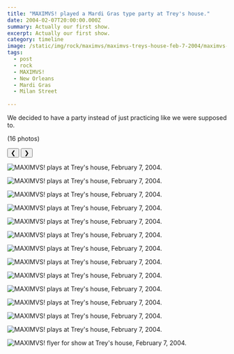 ```yaml
---
title: "MAXIMVS! played a Mardi Gras type party at Trey's house."
date: 2004-02-07T20:00:00.000Z
summary: Actually our first show.
excerpt: Actually our first show.
category: timeline
image: /static/img/rock/maximvs/maximvs-treys-house-feb-7-2004/maximvs-1-feb-7-2004.jpg
tags:
  - post 
  - rock
  - MAXIMVS!
  - New Orleans
  - Mardi Gras
  - Milan Street
  
---
```


We decided to have a party instead of just practicing like we were supposed to.


(16 photos)

<div id="viewport">
    <button id="buttonPrevious">&#10094;</button>
    <button id="buttonNext">&#10095;</button>

![MAXIMVS! plays at Trey's house, February 7, 2004.](/static/img/rock/maximvs/maximvs-treys-house-feb-7-2004/maximvs-1-feb-7-2004.jpg "MAXIMVS! plays at Trey's house, February 7, 2004.")

![MAXIMVS! plays at Trey's house, February 7, 2004.](/static/img/rock/maximvs/maximvs-treys-house-feb-7-2004/maximvs-2-feb-7-2004.jpg "MAXIMVS! plays at Trey's house, February 7, 2004.")

![MAXIMVS! plays at Trey's house, February 7, 2004.](/static/img/rock/maximvs/maximvs-treys-house-feb-7-2004/maximvs-3-feb-7-2004.jpg "MAXIMVS! plays at Trey's house, February 7, 2004.")

![MAXIMVS! plays at Trey's house, February 7, 2004.](/static/img/rock/maximvs/maximvs-treys-house-feb-7-2004/maximvs-4-feb-7-2004.jpg "MAXIMVS! plays at Trey's house, February 7, 2004.")

![MAXIMVS! plays at Trey's house, February 7, 2004.](/static/img/rock/maximvs/maximvs-treys-house-feb-7-2004/maximvs-5-feb-7-2004.jpg "MAXIMVS! plays at Trey's house, February 7, 2004.")

![MAXIMVS! plays at Trey's house, February 7, 2004.](/static/img/rock/maximvs/maximvs-treys-house-feb-7-2004/maximvs-6-feb-7-2004.jpg "MAXIMVS! plays at Trey's house, February 7, 2004.")

![MAXIMVS! plays at Trey's house, February 7, 2004.](/static/img/rock/maximvs/maximvs-treys-house-feb-7-2004/maximvs-jp1-feb-7-2004.jpg "MAXIMVS! plays at Trey's house, February 7, 2004.")

![MAXIMVS! plays at Trey's house, February 7, 2004.](/static/img/rock/maximvs/maximvs-treys-house-feb-7-2004/maximvs-jp2-feb-7-2004.jpg "MAXIMVS! plays at Trey's house, February 7, 2004.")

![MAXIMVS! plays at Trey's house, February 7, 2004.](/static/img/rock/maximvs/maximvs-treys-house-feb-7-2004/maximvs-jp3-feb-7-2004.jpg "MAXIMVS! plays at Trey's house, February 7, 2004.")

![MAXIMVS! plays at Trey's house, February 7, 2004.](/static/img/rock/maximvs/maximvs-treys-house-feb-7-2004/maximvs-jp4-feb-7-2004.jpg "MAXIMVS! plays at Trey's house, February 7, 2004.")

![MAXIMVS! plays at Trey's house, February 7, 2004.](/static/img/rock/maximvs/maximvs-treys-house-feb-7-2004/maximvs-jp5-feb-7-2004.jpg "MAXIMVS! plays at Trey's house, February 7, 2004.")

![MAXIMVS! plays at Trey's house, February 7, 2004.](/static/img/rock/maximvs/maximvs-treys-house-feb-7-2004/maximvs-jp6-feb-7-2004.jpg "MAXIMVS! plays at Trey's house, February 7, 2004.")

![MAXIMVS! plays at Trey's house, February 7, 2004.](/static/img/rock/maximvs/maximvs-treys-house-feb-7-2004/maximvs-jp7-feb-7-2004.jpg "MAXIMVS! plays at Trey's house, February 7, 2004.")

![MAXIMVS! flyer for show at Trey's house, February 7, 2004.](/static/img/rock/maximvs/maximvs-treys-house-feb-7-2004/maximvs-jp8-feb-7-2004.jpg "MAXIMVS! plays at Trey's house, February 7, 2004.")

</div>
<div id="caption"></div>